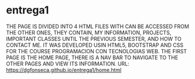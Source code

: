 # entrega1
THE PAGE IS DIVIDED INTO 4 HTML FILES WITH CAN BE ACCESSED FROM THE OTHER ONES, THEY CONTAIN, MY INFORMATION, PROJECTS, IMPORTANT CLASSES UNTIL THE PREVIOUS SEMESTER, AND HOW TO CONTACT ME. IT WAS DEVELOPED USIN HTML5, BOOTSTRAP AND CSS FOR THE COURSE PROGRAMACION CON TECNOLOGIAS WEB. THE FIRST PAGE IS THE HOME PAGE, THERE IS A NAV BAR TO NAVIGATE TO THE OTHER PAGES AND VIEW ITS INFORMATION.
URL: https://dgfonseca.github.io/entrega1/home.html
